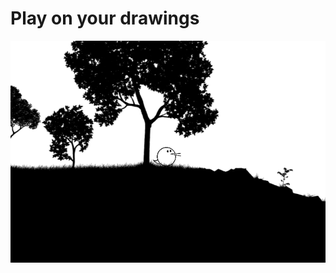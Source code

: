 # Play on your drawings

![screenshot](https://raw.githubusercontent.com/MDamien/real/gh-pages/screenshot.png)

